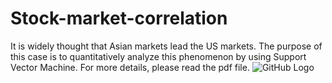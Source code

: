# Stock-market-correlation
It is widely thought that Asian markets lead the US markets. The purpose of this case is to quantitatively analyze this phenomenon by using Support Vector Machine. For more details, please read the pdf file.
![GitHub Logo](https://cloud.githubusercontent.com/assets/10996578/7550968/57d517c2-f644-11e4-8154-217bf6b2425d.png)
